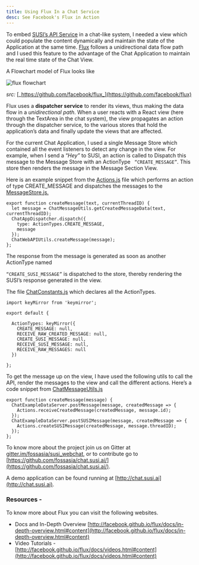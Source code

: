 ```yaml
---
title: Using Flux In a Chat Service
desc: See Facebook's Flux in Action
---
```



To embed [SUSI’s API Service](http://api.susi.ai) in a chat-like system, I needed a view which could populate the content dynamically and maintain the state of the Application at the same time. [Flux](https://facebook.github.io/flux/) follows a unidirectional data flow path and I used this feature to the advantage of the Chat Application to maintain the real time state of the Chat View.

A Flowchart model of Flux looks like

![flux flowchart](http://blog.fossasia.org/wp-content/uploads/2017/07/flux-diagram-white-background-750x374.png)

_src:_ [_https://github.com/facebook/flux_](https://github.com/facebook/flux)

Flux uses a **dispatcher service** to render its views, thus making the data flow in a _unidirectional path_. When a user reacts with a React view (here through the TextArea in the chat system), the view propagates an action through the dispatcher service, to the various stores that hold the application’s data and finally update the views that are affected. 

For the current Chat Application, I used a single Message Store which contained all the event listeners to detect any change in the view. For example, when I send a “_Hey”_ to SUSI, an action is called to Dispatch this message to the Message Store with an ActionType ``` “CREATE_MESSAGE”```. This store then renders the message in the Message Section View.

Here is an example snippet from the [Actions.js](https://github.com/fossasia/chat.susi.ai/blob/master/src/actions.js) file which performs an action of type CREATE\_MESSAGE and dispatches the messages to the [MessageStore.js.](https://github.com/fossasia/chat.susi.ai/blob/master/src/stores/MessageStore.js)
```
export function createMessage(text, currentThreadID) {
  let message = ChatMessageUtils.getCreatedMessageData(text, currentThreadID);
  ChatAppDispatcher.dispatch({
    type: ActionTypes.CREATE_MESSAGE,
    message
  });
  ChatWebAPIUtils.createMessage(message);
};
```
The response from the message is generated as soon as another ActionType named

```“CREATE_SUSI_MESSAGE”``` is dispatched to the store, thereby rendering the SUSI’s response generated in the view.

The file [ChatConstants.js](https://github.com/fossasia/chat.susi.ai/blob/master/src/constants/ChatConstants.js) which declares all the ActionTypes.
```
import keyMirror from 'keymirror';

export default {

  ActionTypes: keyMirror({
    CREATE_MESSAGE: null,
    RECEIVE_RAW_CREATED_MESSAGE: null,
    CREATE_SUSI_MESSAGE: null,
    RECEIVE_SUSI_MESSAGE: null,
    RECEIVE_RAW_MESSAGES: null
  })

};
```

To get the message up on the view, I have used the following utils to call the API, render the messages to the view and call the different actions. Here’s a code snippet from [ChatMessageUtils.js](https://github.com/fossasia/chat.susi.ai/blob/master/src/utils/ChatMessageUtils.js)

```
export function createMessage(message) {
  ChatExampleDataServer.postMessage(message, createdMessage => {
    Actions.receiveCreatedMessage(createdMessage, message.id);
  });
  ChatExampleDataServer.postSUSIMessage(message, createdMessage => {
    Actions.createSUSIMessage(createdMessage, message.threadID);
  });
};
```

To know more about the project join us on Gitter at [gitter.im/fossasia/susi\_webchat](http://gitter.im/susi_webchat), or to contribute go to [https://github.com/fossasia/chat.susi.ai/](https://github.com/fossasia/chat.susi.ai/).

A demo application can be found running at [http://chat.susi.ai](http://chat.susi.ai).

### **Resources -**

To know more about Flux you can visit the following websites.

*   Docs and In-Depth Overview [http://facebook.github.io/flux/docs/in-depth-overview.html#content](http://facebook.github.io/flux/docs/in-depth-overview.html#content)
*   Video Tutorials - [http://facebook.github.io/flux/docs/videos.html#content](http://facebook.github.io/flux/docs/videos.html#content)